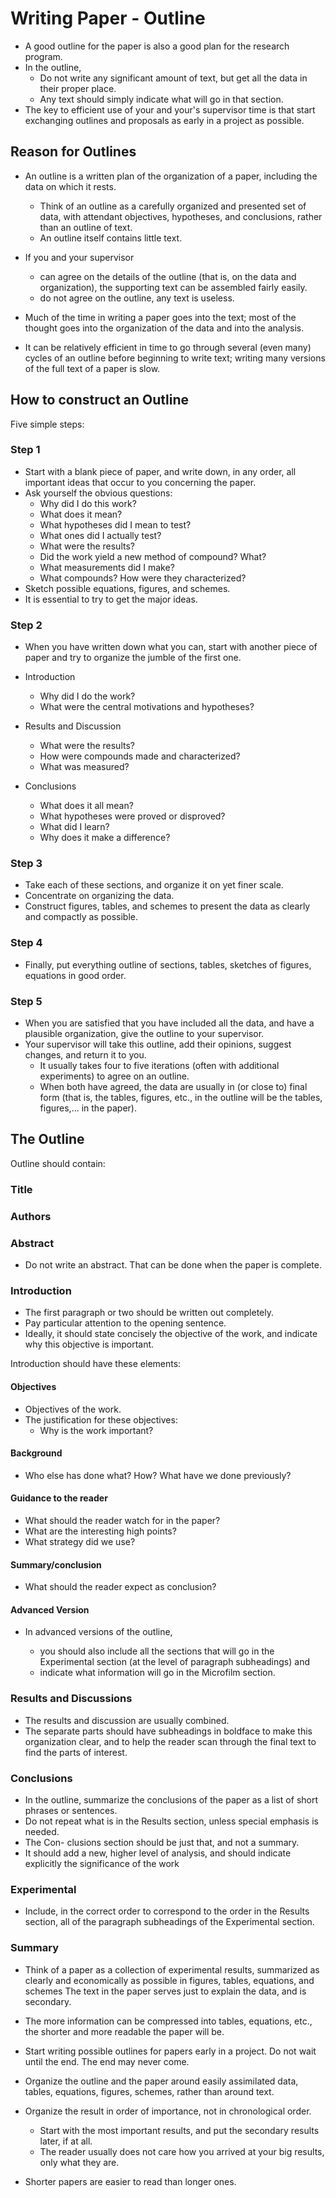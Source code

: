 # Writing Paper - Outline

- A good outline for the paper is also a good plan for the research program.
- In the outline,
  - Do not write any significant amount of text, but get all the data in their proper place.
  - Any text should simply indicate what will go in that section.
- The key to efficient use of your and your's supervisor time is that start exchanging outlines and proposals as early in a project as possible.

## Reason for Outlines

- An outline is a written plan of the organization of a paper, including the data on which it rests.
  - Think of an outline as a carefully organized and presented set of data, with attendant objectives, hypotheses, and conclusions, rather than an outline of text.
  - An outline itself contains little text.

- If you and your supervisor
  - can agree on the details of the outline (that is, on the data and organization), the supporting text can be assembled fairly easily.
  - do not agree on the outline, any text is useless.

- Much of the time in writing a paper goes into the text; most of the thought goes into the organization of the data and into the analysis.
- It can be relatively efficient in time to go through several (even many) cycles of an outline before beginning to write text; writing many versions of the full text of a paper is slow.

## How to construct an Outline

Five simple steps:

### Step 1

- Start with a blank piece of paper, and write down, in any order, all important ideas that occur to you concerning the paper.
- Ask yourself the obvious questions:
  - Why did I do this work?
  - What does it mean?
  - What hypotheses did I mean to test?
  - What ones did I actually test?
  - What were the results?
  - Did the work yield a new method of compound? What?
  - What measurements did I make?
  - What compounds? How were they characterized?
- Sketch possible equations, figures, and schemes.
- It is essential to try to get the major ideas.

### Step 2

- When you have written down what you can, start with another piece of paper and try to organize the jumble of the first one.

- Introduction
  - Why did I do the work?
  - What were the central motivations and hypotheses?
  
- Results and Discussion
  - What were the results?
  - How were compounds made and characterized?
  - What was measured?

- Conclusions
  - What does it all mean?
  - What hypotheses were proved or disproved?
  - What did I learn?
  - Why does it make a difference?

### Step 3

- Take each of these sections, and organize it on yet finer scale.
- Concentrate on organizing the data.
- Construct figures, tables, and schemes to present the data as clearly and compactly as possible.

### Step 4

- Finally, put everything outline of sections, tables, sketches of figures, equations in good order.

### Step 5

- When you are satisfied that you have included all the data, and have a plausible organization, give the outline to your supervisor.
- Your supervisor will take this outline, add their opinions, suggest changes, and return it to you.
  - It usually takes four to five iterations (often with additional experiments) to agree on an outline.
  - When both have agreed, the data are usually in (or close to) final form (that is, the tables, figures, etc., in the outline will be the tables, figures,... in the paper).

## The Outline

Outline should contain:

### Title

### Authors

### Abstract

- Do not write an abstract. That can be done when the paper is complete.

### Introduction

- The first paragraph or two should be written out completely.
- Pay particular attention to the opening sentence.
- Ideally, it should state concisely the objective of the work, and indicate why this objective is important.

Introduction should have these elements:

#### Objectives

- Objectives of the work.
- The justification for these objectives:
  - Why is the work important?

#### Background

- Who else has done what? How? What have we done previously?

#### Guidance to the reader

- What should the reader watch for in the paper?
- What are the interesting high points?
- What strategy did we use?

#### Summary/conclusion

- What should the reader expect as conclusion?

#### Advanced Version

- In advanced versions of the outline,

  - you should also include all the sections that will go in the Experimental section (at the level of paragraph subheadings) and
  - indicate what information will go in the Microfilm section.

### Results and Discussions

- The results and discussion are usually combined.
- The separate parts should have subheadings in boldface to make this organization clear, and to help the reader scan through the final text to find the parts of interest.

### Conclusions

- In the outline, summarize the conclusions of the paper as a list of short phrases or sentences.
- Do not repeat what is in the Results section, unless special emphasis is needed.
- The Con- clusions section should be just that, and not a summary.
- It should add a new, higher level of analysis, and should indicate explicitly the significance of the work

### Experimental

- Include, in the correct order to correspond to the order in the Results section, all of the paragraph subheadings of the Experimental section.

### Summary

- Think of a paper as a collection of experimental results, summarized as clearly and economically as possible in figures, tables, equations, and schemes The text in the paper serves just to explain the data, and is secondary.
- The more information can be compressed into tables, equations, etc., the shorter and more readable the paper will be.

- Start writing possible outlines for papers early in a project. Do not wait until the end. The end may never come.
- Organize the outline and the paper around easily assimilated data, tables, equations, figures, schemes, rather than around text.
- Organize the result in order of importance, not in chronological order.
  - Start with the most important results, and put the secondary results later, if at all.
  - The reader usually does not care how you arrived at your big results, only what they are.
- Shorter papers are easier to read than longer ones.
